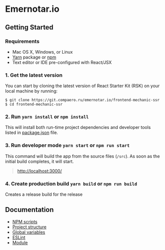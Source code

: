 # Emernotar.io

## Getting Started

### Requirements

  * Mac OS X, Windows, or Linux
  * [Yarn](https://yarnpkg.com/) package or [npm](https://www.npmjs.com)
  * Text editor or IDE pre-configured with React/JSX
  
### 1. Get the latest version

You can start by cloning the latest version of React Starter Kit (RSK) on your
local machine by running:

```shell
$ git clone https://git.compaero.ru/emernotar.io/frontend-mechanic-ssr
$ cd frontend-mechanic-ssr
```
### 2. Run `yarn install` or `npm install`

This will install both run-time project dependencies and developer tools listed
in [package.json](./package.json) file.

### 3. Run developer mode `yarn start` or `npm run start`

This command will build the app from the source files (`/src`). 
As soon as the initial build completes, it will start.

> [http://localhost:3000/](http://localhost:3000/) 

### 4. Create production build `yarn build` or `npm run build`

Creates a release build for the release

## Documentation

* [NPM scripts](./docs/npm_scripts.md)
* [Project structure](./docs/structure.md)
* [Global variables](./docs/global_variables.md)
* [ESLint](./docs/eslint_guide.md)
* [Module](./docs/module.md)
